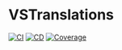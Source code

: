 # VSTranslations

[![CI](https://github.com/TomasStuina/VSTranslations/actions/workflows/ci.yml/badge.svg)](https://github.com/TomasStuina/VSTranslations/actions/workflows/ci.yml)
[![CD](https://github.com/TomasStuina/VSTranslations/actions/workflows/cd.yml/badge.svg)](https://github.com/TomasStuina/VSTranslations/actions/workflows/cd.yml)
[![Coverage](https://tomasstuina.github.io/VSTranslations/badge_combined.svg)](https://tomasstuina.github.io/VSTranslations/)


